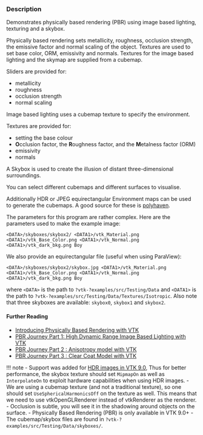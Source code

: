 ### Description

Demonstrates physically based rendering (PBR) using image based lighting, texturing and a skybox.

Physically based rendering sets metallicity, roughness, occlusion strength, the emissive factor and normal scaling of the object. Textures are used to set base color,  ORM, emissivity and normals. Textures for the image based lighting and the skymap are supplied from a cubemap.

Sliders are provided for:

- metallicity
- roughness
- occlusion strength
- normal scaling

Image based lighting uses a cubemap texture to specify the environment.

Textures are provided for:

- setting the base colour
- **O**cclusion factor, the **R**oughness factor, and the **M**etalness factor (ORM)
- emissivity
- normals  

A Skybox is used to create the illusion of distant three-dimensional surroundings.

You can select different cubemaps and different surfaces to visualise.

Additionally HDR or JPEG equirectangular Environment maps can be used to generate the cubemaps. A good source for these is [polyhaven](https://polyhaven.com/hdris).

The parameters for this program are rather complex. Here are the parameters used to make the example image:

``` text
<DATA>/skyboxes/skybox2/ <DATA1>/vtk_Material.png <DATA1>/vtk_Base_Color.png <DATA1>/vtk_Normal.png <DATA1>/vtk_dark_bkg.png Boy
```

We also provide an equirectangular file (useful when using ParaView):

``` text
<DATA>/skyboxes/skybox2/skybox.jpg <DATA1>/vtk_Material.png <DATA1>/vtk_Base_Color.png <DATA1>/vtk_Normal.png <DATA1>/vtk_dark_bkg.png Boy
```

where `<DATA>` is the path to `?vtk-?examples/src/Testing/Data` and `<DATA1>` is the path to `?vtk-?examples/src/Testing/Data/Textures/Isotropic`. Also note that three skyboxes are available: `skybox0`, `skybox1` and `skybox2`.

#### Further Reading
- [Introducing Physically Based Rendering with VTK](https://blog.kitware.com/vtk-pbr/)
- [PBR Journey Part 1: High Dynamic Range Image Based Lighting with VTK](https://blog.kitware.com/pbrj1/)
- [PBR Journey Part 2 : Anisotropy model with VTK](https://blog.kitware.com/pbr-journey-part-2-anisotropy-model-with-vtk/)
- [PBR Journey Part 3 : Clear Coat Model with VTK](https://blog.kitware.com/pbr-journey-part-3-clear-coat-model-with-vtk/)

!!! note
    - Support was added for [HDR images in VTK 9.0](https://blog.kitware.com/pbrj1/), Thus for better performance, the skybox texture should set `MipmapOn` as well as `InterpolateOn` to exploit hardware capabilities when using HDR images.
    - We are using a cubemap texture (and not a traditional texture), so one should set `UseSphericalHarmonicsOff` on the texture as well. This means that we need to use vtkOpenGLRenderer instead of vtkRenderer as the renderer.
    - Occlusion is subtle, you will see it in the shadowing around objects on the surface.
    - Physically Based Rendering (PBR) is only available in VTK 9.0+
    - The cubemap/skybox files are found in `?vtk-?examples/src/Testing/Data/skyboxes/`.
